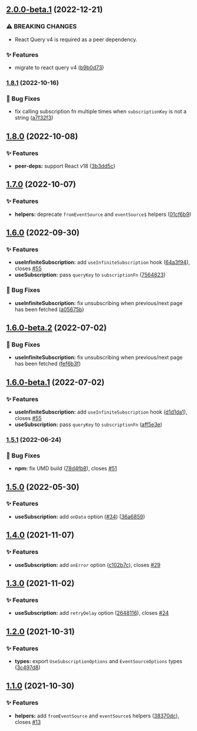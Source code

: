 ## [2.0.0-beta.1](https://github.com/kaciakmaciak/react-query-subscription/compare/v1.8.1...v2.0.0-beta.1) (2022-12-21)

### ⚠ BREAKING CHANGES

- React Query v4 is required as a peer dependency.

### ✨ Features

- migrate to react query v4 ([b9b0d73](https://github.com/kaciakmaciak/react-query-subscription/commit/b9b0d73ab917ab9f24f8dfaddcb18ed63ab6e926))

### [1.8.1](https://github.com/kaciakmaciak/react-query-subscription/compare/v1.8.0...v1.8.1) (2022-10-16)

### 🐛 Bug Fixes

- fix calling subscription fn multiple times when `subscriptionKey` is not a string ([a7f32f3](https://github.com/kaciakmaciak/react-query-subscription/commit/a7f32f3d1c958dc40c74dec8c8e99ced464e2f80))

## [1.8.0](https://github.com/kaciakmaciak/react-query-subscription/compare/v1.7.0...v1.8.0) (2022-10-08)

### ✨ Features

- **peer-deps:** support React v18 ([3b3dd5c](https://github.com/kaciakmaciak/react-query-subscription/commit/3b3dd5c32bf1325e238bdea71f1c3f642476b13f))

## [1.7.0](https://github.com/kaciakmaciak/react-query-subscription/compare/v1.6.0...v1.7.0) (2022-10-07)

### ✨ Features

- **helpers:** deprecate `fromEventSource` and `eventSource$` helpers ([01cf6b9](https://github.com/kaciakmaciak/react-query-subscription/commit/01cf6b9a23bba80811a0d6e20b9bfe40664f0431))

## [1.6.0](https://github.com/kaciakmaciak/react-query-subscription/compare/v1.5.1...v1.6.0) (2022-09-30)

### ✨ Features

- **useInfiniteSubscription:** add `useInfiniteSubscription` hook ([64a3f94](https://github.com/kaciakmaciak/react-query-subscription/commit/64a3f94b41dda867579abadf8c6aa7fc8d9b34c6)), closes [#55](https://github.com/kaciakmaciak/react-query-subscription/issues/55)
- **useSubscription:** pass `queryKey` to `subscriptionFn` ([7564823](https://github.com/kaciakmaciak/react-query-subscription/commit/75648232ed75b0a74adf71fe9aa2f7445cf60f3a))

### 🐛 Bug Fixes

- **useInfiniteSubscription:** fix unsubscribing when previous/next page has been fetched ([a05675b](https://github.com/kaciakmaciak/react-query-subscription/commit/a05675be0fb29b83acef3a803977900504a09c47))

## [1.6.0-beta.2](https://github.com/kaciakmaciak/react-query-subscription/compare/v1.6.0-beta.1...v1.6.0-beta.2) (2022-07-02)

### 🐛 Bug Fixes

- **useInfiniteSubscription:** fix unsubscribing when previous/next page has been fetched ([fef6b3f](https://github.com/kaciakmaciak/react-query-subscription/commit/fef6b3fd8cb54615fd6b7eb153266b5696f0318b))

## [1.6.0-beta.1](https://github.com/kaciakmaciak/react-query-subscription/compare/v1.5.1...v1.6.0-beta.1) (2022-07-02)

### ✨ Features

- **useInfiniteSubscription:** add `useInfiniteSubscription` hook ([d1d1da1](https://github.com/kaciakmaciak/react-query-subscription/commit/d1d1da1635559455f850ab136a34edafecba91fd)), closes [#55](https://github.com/kaciakmaciak/react-query-subscription/issues/55)
- **useSubscription:** pass `queryKey` to `subscriptionFn` ([aff5e3e](https://github.com/kaciakmaciak/react-query-subscription/commit/aff5e3eefb9865ea6c16bd879d41853bf3db8c7a))

### [1.5.1](https://github.com/kaciakmaciak/react-query-subscription/compare/v1.5.0...v1.5.1) (2022-06-24)

### 🐛 Bug Fixes

- **npm:** fix UMD build ([78d4fb8](https://github.com/kaciakmaciak/react-query-subscription/commit/78d4fb8cec48f9cc8b92925a8221e73d12de2909)), closes [#51](https://github.com/kaciakmaciak/react-query-subscription/issues/51)

## [1.5.0](https://github.com/kaciakmaciak/react-query-subscription/compare/v1.4.0...v1.5.0) (2022-05-30)

### ✨ Features

- **useSubscription:** add `onData` option ([#34](https://github.com/kaciakmaciak/react-query-subscription/issues/34)) ([36a6859](https://github.com/kaciakmaciak/react-query-subscription/commit/36a68591a056be3afa2c396cc7aee9d9c2ac0ac3))

## [1.4.0](https://github.com/kaciakmaciak/react-query-subscription/compare/v1.3.0...v1.4.0) (2021-11-07)

### ✨ Features

- **useSubscription:** add `onError` option ([c102b7c](https://github.com/kaciakmaciak/react-query-subscription/commit/c102b7c771d3d2a894767fab28b531e9d3cf4ab5)), closes [#29](https://github.com/kaciakmaciak/react-query-subscription/issues/29)

## [1.3.0](https://github.com/kaciakmaciak/react-query-subscription/compare/v1.2.0...v1.3.0) (2021-11-02)

### ✨ Features

- **useSubscription:** add `retryDelay` option ([2648116](https://github.com/kaciakmaciak/react-query-subscription/commit/26481160b41aebab807798663834df5b16596954)), closes [#24](https://github.com/kaciakmaciak/react-query-subscription/issues/24)

## [1.2.0](https://github.com/kaciakmaciak/react-query-subscription/compare/v1.1.0...v1.2.0) (2021-10-31)

### ✨ Features

- **types:** export `UseSubscriptionOptions` and `EventSourceOptions` types ([3c497d8](https://github.com/kaciakmaciak/react-query-subscription/commit/3c497d8285784f0befa286b00edc1bbe46bc34b6))

## [1.1.0](https://github.com/kaciakmaciak/react-query-subscription/compare/v1.0.0...v1.1.0) (2021-10-30)

### ✨ Features

- **helpers:** add `fromEventSource` and `eventSource$` helpers ([38370dc](https://github.com/kaciakmaciak/react-query-subscription/commit/38370dc1b11435c86167db3ae2a1f4f0ea17d023)), closes [#13](https://github.com/kaciakmaciak/react-query-subscription/issues/13)
